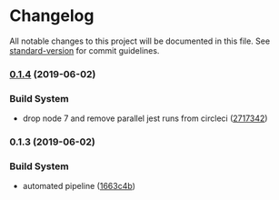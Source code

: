 # Changelog

All notable changes to this project will be documented in this file. See [standard-version](https://github.com/conventional-changelog/standard-version) for commit guidelines.

### [0.1.4](https://github.com/you54f/cypress-jest/compare/v0.1.3...v0.1.4) (2019-06-02)


### Build System

* drop node 7 and remove parallel jest runs from circleci ([2717342](https://github.com/you54f/cypress-jest/commit/2717342))



### 0.1.3 (2019-06-02)


### Build System

* automated pipeline ([1663c4b](https://github.com/you54f/cypress-jest/commit/1663c4b))
